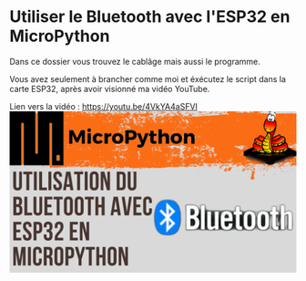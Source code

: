 # Utiliser le Bluetooth avec l'ESP32 en MicroPython 
Dans ce dossier vous trouvez le cablâge mais aussi le programme.

Vous avez seulement à brancher comme moi et éxécutez le script dans la carte ESP32, après avoir visionné ma vidéo YouTube.

Lien vers la vidéo : https://youtu.be/4VkYA4aSFVI
![alt text](https://github.com/electrocodeur/41_bluetooth_esp32/blob/main/miniature.png)
